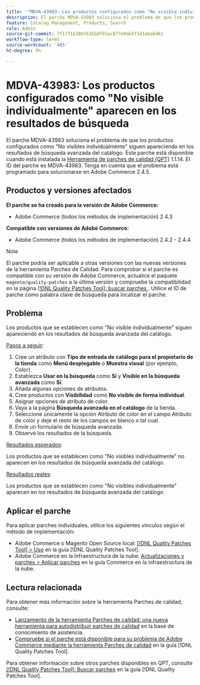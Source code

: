 ```yaml
---
title: '"MDVA-43983: Los productos configurados como "No visible individualmente" aparecen en los resultados de búsqueda"'
description: El parche MDVA-43983 soluciona el problema de que los productos configurados como "No visibles individualmente" siguen apareciendo en los resultados de búsqueda avanzada del catálogo. Este parche está disponible cuando está instalada la [Quality Patches Tool (QPT)](https://experienceleague.adobe.com/es/docs/commerce-knowledge-base/kb/announcements/commerce-announcements/magento-quality-patches-released-new-tool-to-self-serve-quality-patches) 1.1.14. El ID del parche es MDVA-43983. Tenga en cuenta que el problema está programado para solucionarse en Adobe Commerce 2.4.5.
feature: Catalog Management, Products, Search
role: Admin
source-git-commit: 7f17f1b286f635b8f65ac877e9de5f1d1a6a6461
workflow-type: tm+mt
source-wordcount: '485'
ht-degree: 0%

---
```


# MDVA-43983: Los productos configurados como &quot;No visible individualmente&quot; aparecen en los resultados de búsqueda

El parche MDVA-43983 soluciona el problema de que los productos configurados como &quot;No visibles individualmente&quot; siguen apareciendo en los resultados de búsqueda avanzada del catálogo. Este parche está disponible cuando está instalada la [Herramienta de parches de calidad (QPT)](https://experienceleague.adobe.com/es/docs/commerce-knowledge-base/kb/announcements/commerce-announcements/magento-quality-patches-released-new-tool-to-self-serve-quality-patches) 1.1.14. El ID del parche es MDVA-43983. Tenga en cuenta que el problema está programado para solucionarse en Adobe Commerce 2.4.5.

## Productos y versiones afectados

**El parche se ha creado para la versión de Adobe Commerce:**

* Adobe Commerce (todos los métodos de implementación) 2.4.3

**Compatible con versiones de Adobe Commerce:**

* Adobe Commerce (todos los métodos de implementación) 2.4.2 - 2.4.4

>[!NOTE]
>
>El parche podría ser aplicable a otras versiones con las nuevas versiones de la herramienta Parches de Calidad. Para comprobar si el parche es compatible con su versión de Adobe Commerce, actualice el paquete `magento/quality-patches` a la última versión y compruebe la compatibilidad en la página [[!DNL Quality Patches Tool]: buscar parches ](https://experienceleague.adobe.com/es/docs/commerce-knowledge-base/kb/announcements/commerce-announcements/magento-quality-patches-released-new-tool-to-self-serve-quality-patches). Utilice el ID de parche como palabra clave de búsqueda para localizar el parche.

## Problema

Los productos que se establecen como &quot;No visible individualmente&quot; siguen apareciendo en los resultados de búsqueda avanzada del catálogo.

<u>Pasos a seguir</u>:

1. Cree un atributo con **Tipo de entrada de catálogo para el propietario de la tienda** como **Menú desplegable** o **Muestra visual** (por ejemplo, Color).
1. Establezca **Usar en la búsqueda** como **Sí** y **Visible en la búsqueda avanzada** como **Sí**.
1. Añada algunas opciones de atributos.
1. Cree productos con **Visibilidad** como **No visible de forma individual**.
1. Asignar opciones de atributo de color.
1. Vaya a la página **Búsqueda avanzada en el catálogo** de la tienda.
1. Seleccione únicamente la opción Atributo de color en el campo Atributo de color y deje el resto de los campos en blanco o tal cual.
1. Envíe un formulario de búsqueda avanzada.
1. Observe los resultados de la búsqueda.

<u>Resultados esperados</u>:

Los productos que se establecen como &quot;No visibles individualmente&quot; no aparecen en los resultados de búsqueda avanzada del catálogo.

<u>Resultados reales</u>:

Los productos que se establecen como &quot;No visibles individualmente&quot; aparecen en los resultados de búsqueda avanzada del catálogo.

## Aplicar el parche

Para aplicar parches individuales, utilice los siguientes vínculos según el método de implementación:

* Adobe Commerce o Magento Open Source local: [[!DNL Quality Patches Tool] > Uso](/help/tools/quality-patches-tool/usage.md) en la guía [!DNL Quality Patches Tool].
* Adobe Commerce en la infraestructura de la nube: [Actualizaciones y parches > Aplicar parches](https://experienceleague.adobe.com/docs/commerce-cloud-service/user-guide/develop/upgrade/apply-patches.html?lang=es) en la guía Commerce en la infraestructura de la nube.

## Lectura relacionada

Para obtener más información sobre la herramienta Parches de calidad, consulte:

* [Lanzamiento de la herramienta Parches de calidad: una nueva herramienta para autodistribuir parches de calidad](https://experienceleague.adobe.com/es/docs/commerce-knowledge-base/kb/announcements/commerce-announcements/magento-quality-patches-released-new-tool-to-self-serve-quality-patches) en la base de conocimiento de asistencia.
* [Compruebe si el parche está disponible para su problema de Adobe Commerce mediante la herramienta Parches de calidad](/help/tools/quality-patches-tool/patches-available-in-qpt/check-patch-for-magento-issue-with-magento-quality-patches.md) en la guía [!DNL Quality Patches Tool].

Para obtener información sobre otros parches disponibles en QPT, consulte [[!DNL Quality Patches Tool]: Buscar parches](https://experienceleague.adobe.com/tools/commerce-quality-patches/index.html?lang=es) en la guía [!DNL Quality Patches Tool].
